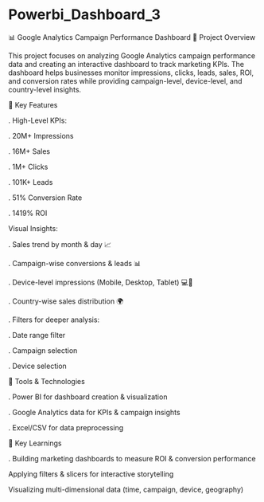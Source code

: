 # Powerbi_Dashboard_3

📊 Google Analytics Campaign Performance Dashboard
🔹 Project Overview

This project focuses on analyzing Google Analytics campaign performance data and creating an interactive dashboard to track marketing KPIs. The dashboard helps businesses monitor impressions, clicks, leads, sales, ROI, and conversion rates while providing campaign-level, device-level, and country-level insights.

🔹 Key Features

. High-Level KPIs:

. 20M+ Impressions

. 16M+ Sales

. 1M+ Clicks

. 101K+ Leads

. 51% Conversion Rate

. 1419% ROI

Visual Insights:

. Sales trend by month & day 📈

. Campaign-wise conversions & leads 📊

. Device-level impressions (Mobile, Desktop, Tablet) 💻📱

. Country-wise sales distribution 🌍

. Filters for deeper analysis:

. Date range filter

. Campaign selection

. Device selection

🔹 Tools & Technologies

. Power BI for dashboard creation & visualization

. Google Analytics data for KPIs & campaign insights

. Excel/CSV for data preprocessing

🔹 Key Learnings

. 
Building marketing dashboards to measure ROI & conversion performance

Applying filters & slicers for interactive storytelling

Visualizing multi-dimensional data (time, campaign, device, geography)
